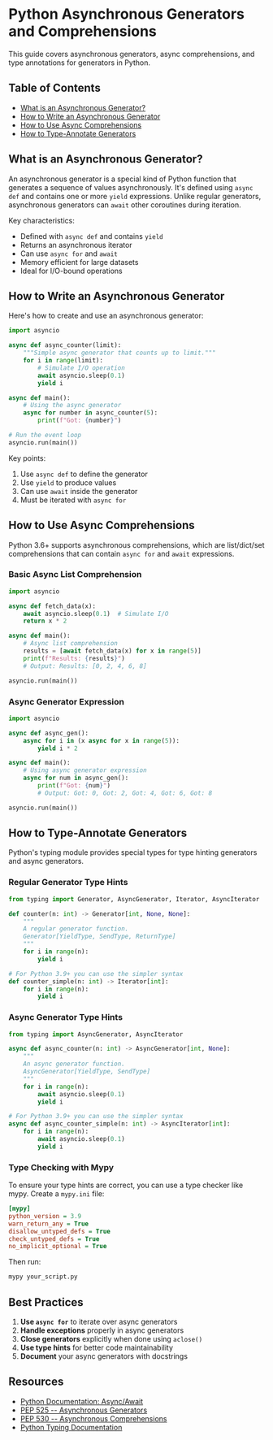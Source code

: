 # Python Asynchronous Generators and Comprehensions

This guide covers asynchronous generators, async comprehensions, and type annotations for generators in Python.

## Table of Contents
- [What is an Asynchronous Generator?](#what-is-an-asynchronous-generator)
- [How to Write an Asynchronous Generator](#how-to-write-an-asynchronous-generator)
- [How to Use Async Comprehensions](#how-to-use-async-comprehensions)
- [How to Type-Annotate Generators](#how-to-type-annotate-generators)

## What is an Asynchronous Generator?

An asynchronous generator is a special kind of Python function that generates a sequence of values asynchronously. It's defined using `async def` and contains one or more `yield` expressions. Unlike regular generators, asynchronous generators can `await` other coroutines during iteration.

Key characteristics:
- Defined with `async def` and contains `yield`
- Returns an asynchronous iterator
- Can use `async for` and `await`
- Memory efficient for large datasets
- Ideal for I/O-bound operations

## How to Write an Asynchronous Generator

Here's how to create and use an asynchronous generator:

```python
import asyncio

async def async_counter(limit):
    """Simple async generator that counts up to limit."""
    for i in range(limit):
        # Simulate I/O operation
        await asyncio.sleep(0.1)
        yield i

async def main():
    # Using the async generator
    async for number in async_counter(5):
        print(f"Got: {number}")

# Run the event loop
asyncio.run(main())
```

Key points:
1. Use `async def` to define the generator
2. Use `yield` to produce values
3. Can use `await` inside the generator
4. Must be iterated with `async for`

## How to Use Async Comprehensions

Python 3.6+ supports asynchronous comprehensions, which are list/dict/set comprehensions that can contain `async for` and `await` expressions.

### Basic Async List Comprehension

```python
import asyncio

async def fetch_data(x):
    await asyncio.sleep(0.1)  # Simulate I/O
    return x * 2

async def main():
    # Async list comprehension
    results = [await fetch_data(x) for x in range(5)]
    print(f"Results: {results}")
    # Output: Results: [0, 2, 4, 6, 8]

asyncio.run(main())
```

### Async Generator Expression

```python
import asyncio

async def async_gen():
    async for i in (x async for x in range(5)):
        yield i * 2

async def main():
    # Using async generator expression
    async for num in async_gen():
        print(f"Got: {num}")
        # Output: Got: 0, Got: 2, Got: 4, Got: 6, Got: 8

asyncio.run(main())
```

## How to Type-Annotate Generators

Python's typing module provides special types for type hinting generators and async generators.

### Regular Generator Type Hints

```python
from typing import Generator, AsyncGenerator, Iterator, AsyncIterator

def counter(n: int) -> Generator[int, None, None]:
    """
    A regular generator function.
    Generator[YieldType, SendType, ReturnType]
    """
    for i in range(n):
        yield i

# For Python 3.9+ you can use the simpler syntax
def counter_simple(n: int) -> Iterator[int]:
    for i in range(n):
        yield i
```

### Async Generator Type Hints

```python
from typing import AsyncGenerator, AsyncIterator

async def async_counter(n: int) -> AsyncGenerator[int, None]:
    """
    An async generator function.
    AsyncGenerator[YieldType, SendType]
    """
    for i in range(n):
        await asyncio.sleep(0.1)
        yield i

# For Python 3.9+ you can use the simpler syntax
async def async_counter_simple(n: int) -> AsyncIterator[int]:
    for i in range(n):
        await asyncio.sleep(0.1)
        yield i
```

### Type Checking with Mypy

To ensure your type hints are correct, you can use a type checker like mypy. Create a `mypy.ini` file:

```ini
[mypy]
python_version = 3.9
warn_return_any = True
disallow_untyped_defs = True
check_untyped_defs = True
no_implicit_optional = True
```

Then run:
```bash
mypy your_script.py
```

## Best Practices

1. **Use `async for`** to iterate over async generators
2. **Handle exceptions** properly in async generators
3. **Close generators** explicitly when done using `aclose()`
4. **Use type hints** for better code maintainability
5. **Document** your async generators with docstrings

## Resources
- [Python Documentation: Async/Await](https://docs.python.org/3/library/asyncio-task.html)
- [PEP 525 -- Asynchronous Generators](https://www.python.org/dev/peps/pep-0525/)
- [PEP 530 -- Asynchronous Comprehensions](https://www.python.org/dev/peps/pep-0530/)
- [Python Typing Documentation](https://docs.python.org/3/library/typing.html)
